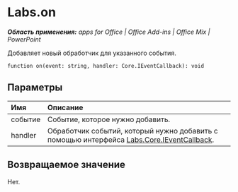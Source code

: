 
# Labs.on

 _**Область применения:** apps for Office | Office Add-ins | Office Mix | PowerPoint_

Добавляет новый обработчик для указанного события.

```
function on(event: string, handler: Core.IEventCallback): void
```


## Параметры


|**Имя**|**Описание**|
|:-----|:-----|
|событие|Событие, которое нужно добавить.|
|handler|Обработчик событий, который нужно добавить с помощью интерфейса [Labs.Core.IEventCallback](../../reference/office-mix/labs.core.ieventcallback.md).|

## Возвращаемое значение

Нет.


